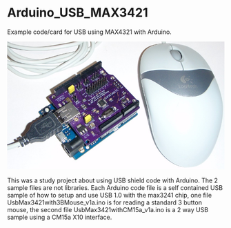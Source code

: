 # Arduino_USB_MAX3421

Example code/card for USB using MAX4321 with Arduino.

![alt text](https://github.com/Sd4Projects/Arduino_USB_MAX3421/blob/main/USB_MAX3421_Board.jpg?raw=true "USB Shield Pic")

This was a study project about using USB shield code with Arduino. The 2 sample files are not libraries. Each Arduino code file is a self contained USB sample of how to setup and use USB 1.0 with the max3241 chip, one file UsbMax3421with3BMouse_v1a.ino is for reading a standard 3 button mouse, the second file UsbMax3421withCM15a_v1a.ino is a 2 way USB sample using a CM15a X10 interface.
